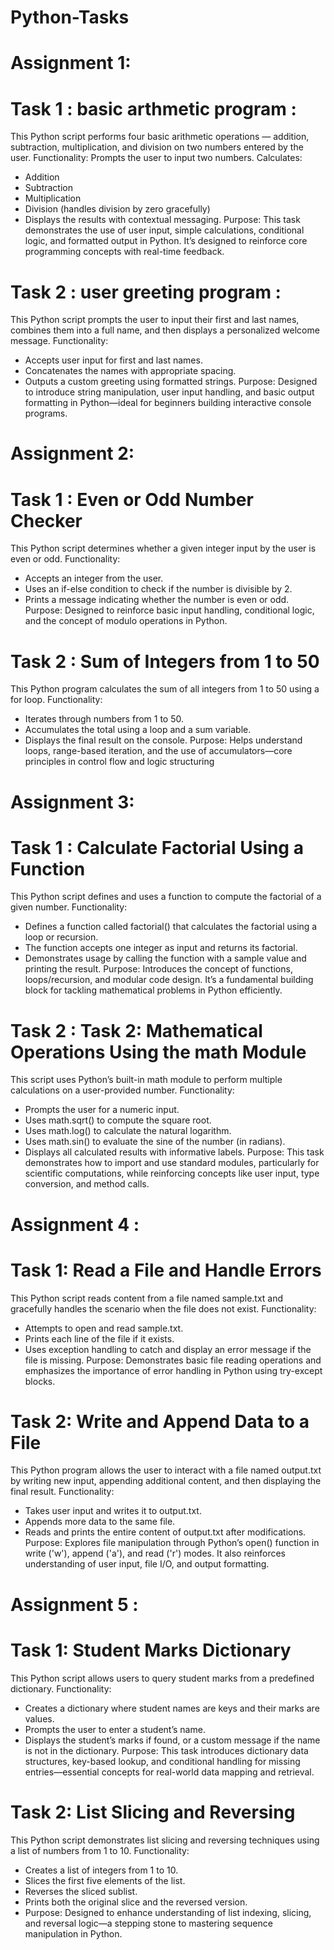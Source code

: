 # Python-Tasks
# Assignment 1: 
# Task 1 : basic arthmetic program :
 This Python script performs four basic arithmetic operations — addition, subtraction, multiplication, and division on two numbers entered by the user.
Functionality:
Prompts the user to input two numbers.
Calculates:
- Addition
- Subtraction
- Multiplication
- Division (handles division by zero gracefully)
- Displays the results with contextual messaging.
Purpose:
This task demonstrates the use of user input, simple calculations, conditional logic, and formatted output in Python. It’s designed to reinforce core programming concepts with real-time feedback.

# Task 2 : user greeting program :
 This Python script prompts the user to input their first and last names, combines them into a full name, and then displays a personalized welcome message.
Functionality:
- Accepts user input for first and last names.
- Concatenates the names with appropriate spacing.
- Outputs a custom greeting using formatted strings.
Purpose:
Designed to introduce string manipulation, user input handling, and basic output formatting in Python—ideal for beginners building interactive console programs.

# Assignment 2: 
# Task 1 : Even or Odd Number Checker
 This Python script determines whether a given integer input by the user is even or odd.
Functionality:
- Accepts an integer from the user.
- Uses an if-else condition to check if the number is divisible by 2.
- Prints a message indicating whether the number is even or odd.
Purpose:
Designed to reinforce basic input handling, conditional logic, and the concept of modulo operations in Python.

# Task 2 : Sum of Integers from 1 to 50
 This Python program calculates the sum of all integers from 1 to 50 using a for loop.
Functionality:
- Iterates through numbers from 1 to 50.
- Accumulates the total using a loop and a sum variable.
- Displays the final result on the console.
Purpose:
Helps understand loops, range-based iteration, and the use of accumulators—core principles in control flow and logic structuring

# Assignment 3: 
# Task 1 : Calculate Factorial Using a Function
 This Python script defines and uses a function to compute the factorial of a given number.
 Functionality:
- Defines a function called factorial() that calculates the factorial using a loop or recursion.
- The function accepts one integer as input and returns its factorial.
- Demonstrates usage by calling the function with a sample value and printing the result.
Purpose:
Introduces the concept of functions, loops/recursion, and modular code design. It’s a fundamental building block for tackling mathematical problems in Python efficiently.

# Task 2 :  Task 2: Mathematical Operations Using the math Module
This script uses Python’s built-in math module to perform multiple calculations on a user-provided number.
Functionality:
- Prompts the user for a numeric input.
- Uses math.sqrt() to compute the square root.
- Uses math.log() to calculate the natural logarithm.
- Uses math.sin() to evaluate the sine of the number (in radians).
- Displays all calculated results with informative labels.
Purpose:
This task demonstrates how to import and use standard modules, particularly for scientific computations, while reinforcing concepts like user input, type conversion, and method calls.

# Assignment 4 : 
# Task 1: Read a File and Handle Errors
 This Python script reads content from a file named sample.txt and gracefully handles the scenario when the file does not exist.
Functionality:
- Attempts to open and read sample.txt.
- Prints each line of the file if it exists.
- Uses exception handling to catch and display an error message if the file is missing.
Purpose:
Demonstrates basic file reading operations and emphasizes the importance of error handling in Python using try-except blocks.

# Task 2: Write and Append Data to a File
 This Python program allows the user to interact with a file named output.txt by writing new input, appending additional content, and then displaying the final result.
 Functionality:
- Takes user input and writes it to output.txt.
- Appends more data to the same file.
- Reads and prints the entire content of output.txt after modifications.
Purpose:
Explores file manipulation through Python’s open() function in write ('w'), append ('a'), and read ('r') modes. It also reinforces understanding of user input, file I/O, and output formatting.

# Assignment 5 : 
# Task 1: Student Marks Dictionary
 This Python script allows users to query student marks from a predefined dictionary.
 Functionality:
- Creates a dictionary where student names are keys and their marks are values.
- Prompts the user to enter a student’s name.
- Displays the student’s marks if found, or a custom message if the name is not in the dictionary.
Purpose:
This task introduces dictionary data structures, key-based lookup, and conditional handling for missing entries—essential concepts for real-world data mapping and retrieval.

# Task 2: List Slicing and Reversing
This Python script demonstrates list slicing and reversing techniques using a list of numbers from 1 to 10.
Functionality:
- Creates a list of integers from 1 to 10.
- Slices the first five elements of the list.
- Reverses the sliced sublist.
- Prints both the original slice and the reversed version.
- Purpose:
Designed to enhance understanding of list indexing, slicing, and reversal logic—a stepping stone to mastering sequence manipulation in Python.




